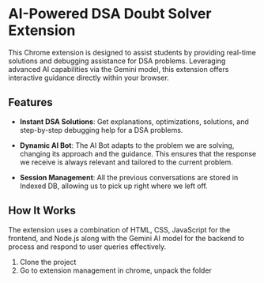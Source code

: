 # AI-Powered DSA Doubt Solver Extension

This Chrome extension is designed to assist students by providing real-time solutions and debugging assistance for DSA problems. Leveraging advanced AI capabilities via the Gemini model, this extension offers interactive guidance directly within your browser.

## Features

- **Instant DSA Solutions**: Get explanations, optimizations, solutions, and step-by-step debugging help for a DSA problems.

- **Dynamic AI Bot**: The AI Bot adapts to the problem we are solving, changing its approach and the guidance. This ensures that the response we receive is always relevant and tailored to the current problem.

- **Session Management**: All the previous conversations are stored in Indexed DB, allowing us to pick up right where we left off.

## How It Works

The extension uses a combination of HTML, CSS, JavaScript for the frontend, and Node.js along with the Gemini AI model for the backend to process and respond to user queries effectively.

1. Clone the project
2. Go to extension management in chrome, unpack the folder
